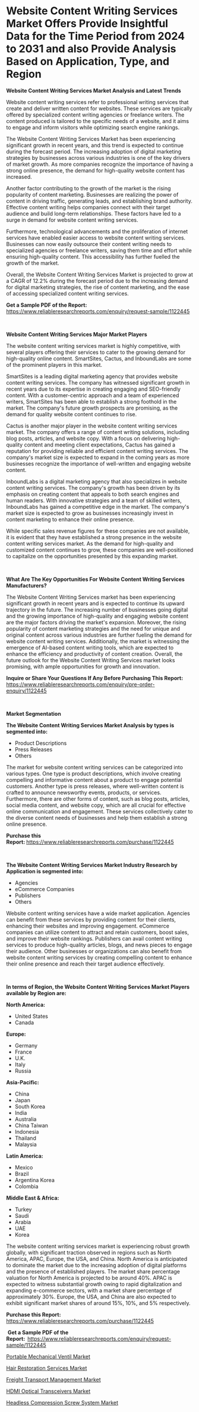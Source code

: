 <p><h1>Website Content Writing Services Market Offers Provide Insightful Data for the Time Period from 2024 to 2031 and also Provide Analysis Based on Application, Type, and Region</h1></p><p><strong>Website Content Writing Services Market Analysis and Latest Trends</strong></p>
<p><p>Website content writing services refer to professional writing services that create and deliver written content for websites. These services are typically offered by specialized content writing agencies or freelance writers. The content produced is tailored to the specific needs of a website, and it aims to engage and inform visitors while optimizing search engine rankings.</p><p>The Website Content Writing Services Market has been experiencing significant growth in recent years, and this trend is expected to continue during the forecast period. The increasing adoption of digital marketing strategies by businesses across various industries is one of the key drivers of market growth. As more companies recognize the importance of having a strong online presence, the demand for high-quality website content has increased.</p><p>Another factor contributing to the growth of the market is the rising popularity of content marketing. Businesses are realizing the power of content in driving traffic, generating leads, and establishing brand authority. Effective content writing helps companies connect with their target audience and build long-term relationships. These factors have led to a surge in demand for website content writing services.</p><p>Furthermore, technological advancements and the proliferation of internet services have enabled easier access to website content writing services. Businesses can now easily outsource their content writing needs to specialized agencies or freelance writers, saving them time and effort while ensuring high-quality content. This accessibility has further fuelled the growth of the market.</p><p>Overall, the Website Content Writing Services Market is projected to grow at a CAGR of 12.2% during the forecast period due to the increasing demand for digital marketing strategies, the rise of content marketing, and the ease of accessing specialized content writing services.</p></p>
<p><strong>Get a Sample PDF of the Report:&nbsp;</strong> <a href="https://www.reliableresearchreports.com/enquiry/request-sample/1122445">https://www.reliableresearchreports.com/enquiry/request-sample/1122445</a></p>
<p>&nbsp;</p>
<p><strong>Website Content Writing Services Major Market Players</strong></p>
<p><p>The website content writing services market is highly competitive, with several players offering their services to cater to the growing demand for high-quality online content. SmartSites, Cactus, and InboundLabs are some of the prominent players in this market.</p><p>SmartSites is a leading digital marketing agency that provides website content writing services. The company has witnessed significant growth in recent years due to its expertise in creating engaging and SEO-friendly content. With a customer-centric approach and a team of experienced writers, SmartSites has been able to establish a strong foothold in the market. The company's future growth prospects are promising, as the demand for quality website content continues to rise.</p><p>Cactus is another major player in the website content writing services market. The company offers a range of content writing solutions, including blog posts, articles, and website copy. With a focus on delivering high-quality content and meeting client expectations, Cactus has gained a reputation for providing reliable and efficient content writing services. The company's market size is expected to expand in the coming years as more businesses recognize the importance of well-written and engaging website content.</p><p>InboundLabs is a digital marketing agency that also specializes in website content writing services. The company's growth has been driven by its emphasis on creating content that appeals to both search engines and human readers. With innovative strategies and a team of skilled writers, InboundLabs has gained a competitive edge in the market. The company's market size is expected to grow as businesses increasingly invest in content marketing to enhance their online presence.</p><p>While specific sales revenue figures for these companies are not available, it is evident that they have established a strong presence in the website content writing services market. As the demand for high-quality and customized content continues to grow, these companies are well-positioned to capitalize on the opportunities presented by this expanding market.</p></p>
<p>&nbsp;</p>
<p><strong>What Are The Key Opportunities For Website Content Writing Services Manufacturers?</strong></p>
<p><p>The Website Content Writing Services market has been experiencing significant growth in recent years and is expected to continue its upward trajectory in the future. The increasing number of businesses going digital and the growing importance of high-quality and engaging website content are the major factors driving the market's expansion. Moreover, the rising popularity of content marketing strategies and the need for unique and original content across various industries are further fueling the demand for website content writing services. Additionally, the market is witnessing the emergence of AI-based content writing tools, which are expected to enhance the efficiency and productivity of content creation. Overall, the future outlook for the Website Content Writing Services market looks promising, with ample opportunities for growth and innovation.</p></p>
<p><strong>Inquire or Share Your Questions If Any Before Purchasing This Report:</strong> <a href="https://www.reliableresearchreports.com/enquiry/pre-order-enquiry/1122445">https://www.reliableresearchreports.com/enquiry/pre-order-enquiry/1122445</a></p>
<p>&nbsp;</p>
<p><strong>Market Segmentation</strong></p>
<p><strong>The Website Content Writing Services Market Analysis by types is segmented into:</strong></p>
<p><ul><li>Product Descriptions</li><li>Press Releases</li><li>Others</li></ul></p>
<p><p>The market for website content writing services can be categorized into various types. One type is product descriptions, which involve creating compelling and informative content about a product to engage potential customers. Another type is press releases, where well-written content is crafted to announce newsworthy events, products, or services. Furthermore, there are other forms of content, such as blog posts, articles, social media content, and website copy, which are all crucial for effective online communication and engagement. These services collectively cater to the diverse content needs of businesses and help them establish a strong online presence.</p></p>
<p><strong>Purchase this Report:&nbsp;</strong><a href="https://www.reliableresearchreports.com/purchase/1122445">https://www.reliableresearchreports.com/purchase/1122445</a></p>
<p>&nbsp;</p>
<p><strong>The Website Content Writing Services Market Industry Research by Application is segmented into:</strong></p>
<p><ul><li>Agencies</li><li>eCommerce Companies</li><li>Publishers</li><li>Others</li></ul></p>
<p><p>Website content writing services have a wide market application. Agencies can benefit from these services by providing content for their clients, enhancing their websites and improving engagement. eCommerce companies can utilize content to attract and retain customers, boost sales, and improve their website rankings. Publishers can avail content writing services to produce high-quality articles, blogs, and news pieces to engage their audience. Other businesses or organizations can also benefit from website content writing services by creating compelling content to enhance their online presence and reach their target audience effectively.</p></p>
<p>&nbsp;</p>
<p><strong>In terms of Region, the Website Content Writing Services Market Players available by Region are:</strong></p>
<p>
    <p> <strong> North America: </strong>
        <ul>
            <li>United States</li>
            <li>Canada</li>
        </ul>
        </p> 
    <p> <strong> Europe: </strong>
        <ul>
            <li>Germany</li>
            <li>France</li>
            <li>U.K.</li>
            <li>Italy</li>
            <li>Russia</li>
        </ul>
        </p> 
    <p> <strong> Asia-Pacific: </strong>
        <ul>
            <li>China</li>
            <li>Japan</li>
            <li>South Korea</li>
            <li>India</li>
            <li>Australia</li>
            <li>China Taiwan</li>
            <li>Indonesia</li>
            <li>Thailand</li>
            <li>Malaysia</li>
        </ul>
        </p> 
    <p> <strong> Latin America: </strong>
        <ul>
            <li>Mexico</li>
            <li>Brazil</li>
            <li>Argentina Korea</li>
            <li>Colombia</li>
        </ul>
        </p> 
    <p> <strong> Middle East & Africa: </strong>
        <ul>
            <li>Turkey</li>
            <li>Saudi</li>
            <li>Arabia</li>
            <li>UAE</li>
            <li>Korea</li>
        </ul>
    </p>
    </p>
<p><p>The website content writing services market is experiencing robust growth globally, with significant traction observed in regions such as North America, APAC, Europe, the USA, and China. North America is anticipated to dominate the market due to the increasing adoption of digital platforms and the presence of established players. The market share percentage valuation for North America is projected to be around 40%. APAC is expected to witness substantial growth owing to rapid digitalization and expanding e-commerce sectors, with a market share percentage of approximately 30%. Europe, the USA, and China are also expected to exhibit significant market shares of around 15%, 10%, and 5% respectively.</p></p>
<p><strong>Purchase this Report: </strong><a href="https://www.reliableresearchreports.com/purchase/1122445">https://www.reliableresearchreports.com/purchase/1122445</a></p>
<p>&nbsp;<strong>Get a Sample PDF of the Report:&nbsp;&nbsp;</strong><a href="https://www.reliableresearchreports.com/enquiry/request-sample/1122445">https://www.reliableresearchreports.com/enquiry/request-sample/1122445</a></p>
<p><strong></strong></p>
<p><p><a href="https://medium.com/@ashlybednar2023/portable-mechanical-ventil-market-size-and-market-trends-complete-industry-overview-2024-to-2031-424b6ba0c4a3">Portable Mechanical Ventil Market</a></p><p><a href="https://github.com/domingosshowhot/Market-Research-Report-List-1/blob/main/hair-restoration-services-market.md">Hair Restoration Services Market</a></p><p><a href="https://github.com/joannagoyvaerts/Market-Research-Report-List-1/blob/main/freight-transport-management-market.md">Freight Transport Management Market</a></p><p><a href="https://medium.com/@ashlybednar2023/hdmi-optical-transceivers-market-insights-into-market-cagr-market-trends-and-growth-strategies-3dbc57a0f306">HDMI Optical Transceivers Market</a></p><p><a href="https://medium.com/@ashlybednar2023/headless-compression-screw-system-market-analysis-and-sze-forecasted-for-period-from-2024-to-2031-13cc364b468a">Headless Compression Screw System Market</a></p></p>